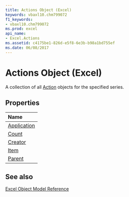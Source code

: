 ```yaml
---
title: Actions Object (Excel)
keywords: vbaxl10.chm799072
f1_keywords:
- vbaxl10.chm799072
ms.prod: excel
api_name:
- Excel.Actions
ms.assetid: c4175be1-826d-e5f8-6e3b-b98a1bd755ef
ms.date: 06/08/2017
---
```



# Actions Object (Excel)

A collection of all [Action](Excel.Action.md) objects for the specified series.


## Properties



|**Name**|
|:-----|
|[Application](Excel.Actions.Application.md)|
|[Count](Excel.Actions.Count.md)|
|[Creator](Excel.Actions.Creator.md)|
|[Item](Excel.Actions.Item.md)|
|[Parent](Excel.Actions.Parent.md)|

## See also


[Excel Object Model Reference](./overview/object-model-excel-vba-reference.md)
